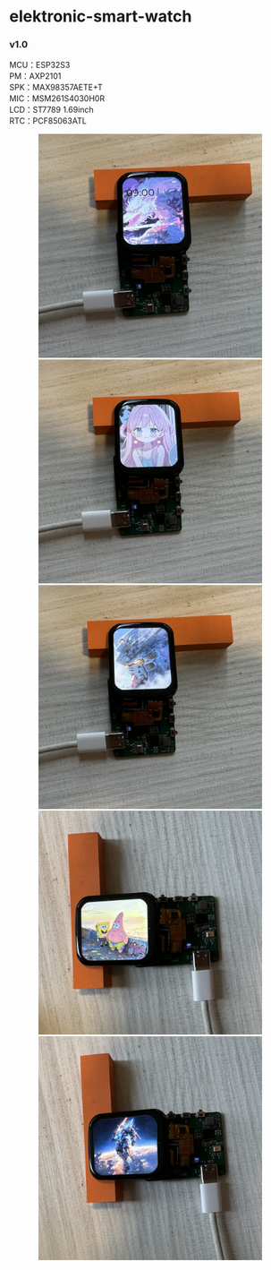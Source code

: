 # elektronic-smart-watch

### v1.0
MCU：ESP32S3  
PM：AXP2101  
SPK：MAX98357AETE+T  
MIC：MSM261S4030H0R  
LCD：ST7789 1.69inch  
RTC：PCF85063ATL  

<div align=center>
	<img src="https://github.com/myry07/elektronic-smart-watch/blob/main/03.Fotos/p1.jpg" width="400" height="400">
</div>

<div align=center>
	<img src="https://github.com/myry07/elektronic-smart-watch/blob/main/03.Fotos/p2.jpg" width="400" height="400">
</div>

<div align=center>
	<img src="https://github.com/myry07/elektronic-smart-watch/blob/main/03.Fotos/p3.jpg" width="400" height="400">
</div>

<div align=center>
	<img src="https://github.com/myry07/elektronic-smart-watch/blob/main/03.Fotos/p4.jpg" width="400" height="400">
</div>


<div align=center>
	<img src="https://github.com/myry07/elektronic-smart-watch/blob/main/03.Fotos/p5.jpg" width="400" height="400">
</div>